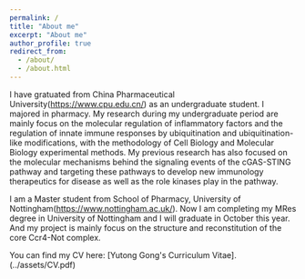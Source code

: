 ```yaml
---
permalink: /
title: "About me"
excerpt: "About me"
author_profile: true
redirect_from: 
  - /about/
  - /about.html
---
```


I have gratuated from China Pharmaceutical University(https://www.cpu.edu.cn/) as an undergraduate student. I majored in pharmacy. My research during my undergraduate period are mainly focus on the molecular regulation of inflammatory factors and the regulation of innate immune responses by ubiquitination and ubiquitination-like modifications, with the methodology of Cell Biology and Molecular Biology experimental methods. My previous research has also focused on the molecular mechanisms behind the signaling events of the cGAS-STING pathway and targeting these pathways to develop new immunology therapeutics for disease as well as the role kinases play in the pathway. 

I am a Master student from School of Pharmacy, University of Nottingham(https://www.nottingham.ac.uk/). Now I am completing my MRes degree in University of Nottingham and I will graduate in October this year. And my project is mainly focus on the structure and reconstitution of the core Ccr4-Not complex.

You can find my CV here: [Yutong Gong's Curriculum Vitae].(../assets/CV.pdf)
